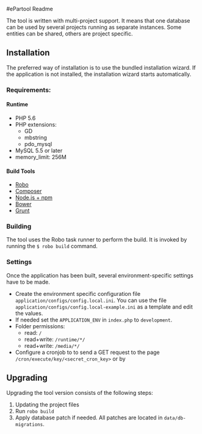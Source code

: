 #ePartool Readme

The tool is written with multi-project support. It means that one database can be used by several projects running
as separate instances. Some entities can be shared, others are project specific.

## Installation

The preferred way of installation is to use the bundled installation wizard. If the application is not installed,
the installation wizard starts automatically.

### Requirements:

#### Runtime
* PHP 5.6
* PHP extensions:
    * GD
    * mbstring
    * pdo_mysql
* MySQL 5.5 or later
* memory_limit: 256M

#### Build Tools
* [Robo](http://robo.li/)
* [Composer](https://getcomposer.org/)
* [Node.js + npm](http://nodejs.org/)
* [Bower](http://bower.io/)
* [Grunt](http://gruntjs.com/)

### Building

The tool uses the Robo task runner to perform the build. It is invoked by running the `$ robo build` command.

### Settings
Once the application has been built, several environment-specific settings have to be made.

* Create the environment specific configuration file `application/configs/config.local.ini`.
You can use the file `application/configs/config.local-example.ini` as a template and edit the values.
* If needed set the `APPLICATION_ENV` in `index.php` to `development`.
* Folder permissions:
    + read: `/`
    + read+write: `/runtime/*/`
    + read+write: `/media/*/`
* Configure a cronjob to to send a GET request to the page `/cron/execute/key/<secret_cron_key>` or by

## Upgrading

Upgrading the tool version consists of the following steps:
1. Updating the project files
2. Run `robo build`
3. Apply database patch if needed. All patches are located in `data/db-migrations`.
